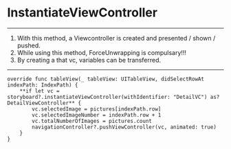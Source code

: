 # InstantiateViewController

---
1. With this method, a Viewcontroller is created and presented / shown / pushed.
2. While using this method, ForceUnwrapping is compulsary!!!
3. By creating a that vc, variables can be transferred.
---
    override func tableView(_ tableView: UITableView, didSelectRowAt indexPath: IndexPath) {
        **if let vc = storyboard?.instantiateViewController(withIdentifier: "DetailVC") as? DetailViewController** {
            vc.selectedImage = pictures[indexPath.row]
            vc.selectedImageNumber = indexPath.row + 1
            vc.totalNumberOfImages = pictures.count
            navigationController?.pushViewController(vc, animated: true)
        }
    }
    


